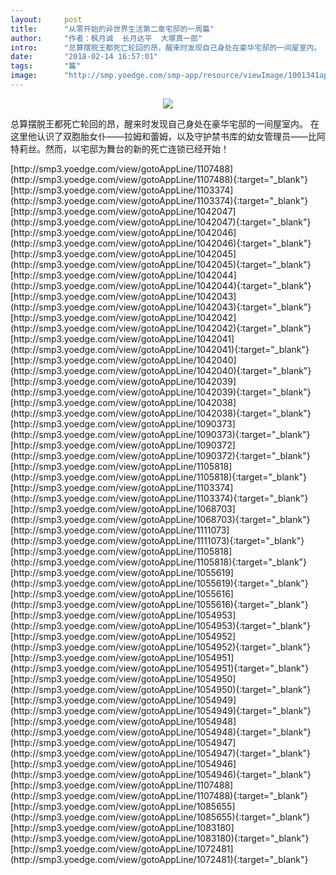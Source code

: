 ```yaml
---
layout:     post
title:      "从零开始的异世界生活第二章宅邸的一周篇"
author:     "作者：枫月诚  长月达平  大塚真一郎"
intro:      "总算摆脱王都死亡轮回的昂，醒来时发现自己身处在豪华宅邸的一间屋室内。 在这里他认识了双胞胎女仆——拉姆和蕾姆，以及守护禁书库的幼女管理员——比阿特莉丝。然而，以宅邸为舞台的新的死亡连锁已经开始！"
date:       "2018-02-14 16:57:01"
tags:       "篇"
image:      "http://smp.yoedge.com/smp-app/resource/viewImage/1001341appline.png"
---
```

<div style="text-align: center">
<p><img src="http://smp.yoedge.com/smp-app/resource/viewImage/1001341appline.png"/></p>
</div>
<p class="post-meta">
<span>总算摆脱王都死亡轮回的昂，醒来时发现自己身处在豪华宅邸的一间屋室内。 在这里他认识了双胞胎女仆——拉姆和蕾姆，以及守护禁书库的幼女管理员——比阿特莉丝。然而，以宅邸为舞台的新的死亡连锁已经开始！</span>
</p>
[http://smp3.yoedge.com/view/gotoAppLine/1107488](http://smp3.yoedge.com/view/gotoAppLine/1107488){:target="_blank"}
[http://smp3.yoedge.com/view/gotoAppLine/1103374](http://smp3.yoedge.com/view/gotoAppLine/1103374){:target="_blank"}
[http://smp3.yoedge.com/view/gotoAppLine/1042047](http://smp3.yoedge.com/view/gotoAppLine/1042047){:target="_blank"}
[http://smp3.yoedge.com/view/gotoAppLine/1042046](http://smp3.yoedge.com/view/gotoAppLine/1042046){:target="_blank"}
[http://smp3.yoedge.com/view/gotoAppLine/1042045](http://smp3.yoedge.com/view/gotoAppLine/1042045){:target="_blank"}
[http://smp3.yoedge.com/view/gotoAppLine/1042044](http://smp3.yoedge.com/view/gotoAppLine/1042044){:target="_blank"}
[http://smp3.yoedge.com/view/gotoAppLine/1042043](http://smp3.yoedge.com/view/gotoAppLine/1042043){:target="_blank"}
[http://smp3.yoedge.com/view/gotoAppLine/1042042](http://smp3.yoedge.com/view/gotoAppLine/1042042){:target="_blank"}
[http://smp3.yoedge.com/view/gotoAppLine/1042041](http://smp3.yoedge.com/view/gotoAppLine/1042041){:target="_blank"}
[http://smp3.yoedge.com/view/gotoAppLine/1042040](http://smp3.yoedge.com/view/gotoAppLine/1042040){:target="_blank"}
[http://smp3.yoedge.com/view/gotoAppLine/1042039](http://smp3.yoedge.com/view/gotoAppLine/1042039){:target="_blank"}
[http://smp3.yoedge.com/view/gotoAppLine/1042038](http://smp3.yoedge.com/view/gotoAppLine/1042038){:target="_blank"}
[http://smp3.yoedge.com/view/gotoAppLine/1090373](http://smp3.yoedge.com/view/gotoAppLine/1090373){:target="_blank"}
[http://smp3.yoedge.com/view/gotoAppLine/1090372](http://smp3.yoedge.com/view/gotoAppLine/1090372){:target="_blank"}
[http://smp3.yoedge.com/view/gotoAppLine/1105818](http://smp3.yoedge.com/view/gotoAppLine/1105818){:target="_blank"}
[http://smp3.yoedge.com/view/gotoAppLine/1103374](http://smp3.yoedge.com/view/gotoAppLine/1103374){:target="_blank"}
[http://smp3.yoedge.com/view/gotoAppLine/1068703](http://smp3.yoedge.com/view/gotoAppLine/1068703){:target="_blank"}
[http://smp3.yoedge.com/view/gotoAppLine/1111073](http://smp3.yoedge.com/view/gotoAppLine/1111073){:target="_blank"}
[http://smp3.yoedge.com/view/gotoAppLine/1105818](http://smp3.yoedge.com/view/gotoAppLine/1105818){:target="_blank"}
[http://smp3.yoedge.com/view/gotoAppLine/1055619](http://smp3.yoedge.com/view/gotoAppLine/1055619){:target="_blank"}
[http://smp3.yoedge.com/view/gotoAppLine/1055616](http://smp3.yoedge.com/view/gotoAppLine/1055616){:target="_blank"}
[http://smp3.yoedge.com/view/gotoAppLine/1054953](http://smp3.yoedge.com/view/gotoAppLine/1054953){:target="_blank"}
[http://smp3.yoedge.com/view/gotoAppLine/1054952](http://smp3.yoedge.com/view/gotoAppLine/1054952){:target="_blank"}
[http://smp3.yoedge.com/view/gotoAppLine/1054951](http://smp3.yoedge.com/view/gotoAppLine/1054951){:target="_blank"}
[http://smp3.yoedge.com/view/gotoAppLine/1054950](http://smp3.yoedge.com/view/gotoAppLine/1054950){:target="_blank"}
[http://smp3.yoedge.com/view/gotoAppLine/1054949](http://smp3.yoedge.com/view/gotoAppLine/1054949){:target="_blank"}
[http://smp3.yoedge.com/view/gotoAppLine/1054948](http://smp3.yoedge.com/view/gotoAppLine/1054948){:target="_blank"}
[http://smp3.yoedge.com/view/gotoAppLine/1054947](http://smp3.yoedge.com/view/gotoAppLine/1054947){:target="_blank"}
[http://smp3.yoedge.com/view/gotoAppLine/1054946](http://smp3.yoedge.com/view/gotoAppLine/1054946){:target="_blank"}
[http://smp3.yoedge.com/view/gotoAppLine/1107488](http://smp3.yoedge.com/view/gotoAppLine/1107488){:target="_blank"}
[http://smp3.yoedge.com/view/gotoAppLine/1085655](http://smp3.yoedge.com/view/gotoAppLine/1085655){:target="_blank"}
[http://smp3.yoedge.com/view/gotoAppLine/1083180](http://smp3.yoedge.com/view/gotoAppLine/1083180){:target="_blank"}
[http://smp3.yoedge.com/view/gotoAppLine/1072481](http://smp3.yoedge.com/view/gotoAppLine/1072481){:target="_blank"}


